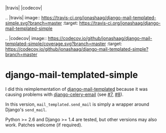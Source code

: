 |travis| |codecov|

.. |travis| image:: https://travis-ci.org/jonashaag/django-mail-templated-simple.svg?branch=master
    :target: https://travis-ci.org/jonashaag/django-mail-templated-simple

.. |codecov| image:: https://codecov.io/github/jonashaag/django-mail-templated-simple/coverage.svg?branch=master
    :target: https://codecov.io/github/jonashaag/django-mail-templated-simple?branch=master

django-mail-templated-simple
============================

I did this reimplementation of [django-mail-templated](https://github.com/artemrizhov/django-mail-templated) because it was causing problems with
[django-celery-email](https://github.com/pmclanahan/django-celery-email) (see [#7](https://github.com/artemrizhov/django-mail-templated/issues/7), [#8](https://github.com/artemrizhov/django-mail-templated/issues/8)).

In this version, `mail_templated.send_mail` is simply a wrapper around Django's `send_mail`.

Python >= 2.6 and Django >= 1.4 are tested, but other versions may also work. Patches welcome (if required).
